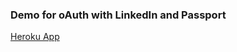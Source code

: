 ### Demo for oAuth with LinkedIn and Passport

[Heroku App](https://sheltered-caverns-7386.herokuapp.com/)